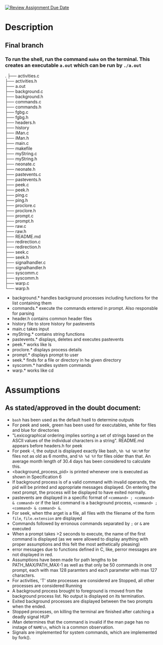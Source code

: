 [![Review Assignment Due Date](https://classroom.github.com/assets/deadline-readme-button-24ddc0f5d75046c5622901739e7c5dd533143b0c8e959d652212380cedb1ea36.svg)](https://classroom.github.com/a/76mHqLr5)
# Description


## Final branch
### To run the shell, run the command `make` on the terminal. This creates an executable `a.out` which can be run by `./a.out`

.
├── activities.c  
├── activities.h  
├── a.out  
├── background.c  
├── background.h  
├── commands.c  
├── commands.h  
├── fgbg.c  
├── fgbg.h  
├── headers.h  
├── history  
├── iMan.c  
├── iMan.h  
├── main.c  
├── makefile  
├── myString.c  
├── myString.h  
├── neonate.c  
├── neonate.h  
├── pastevents.c  
├── pastevents.h  
├── peek.c  
├── peek.h  
├── ping.c  
├── ping.h  
├── proclore.c  
├── proclore.h  
├── prompt.c  
├── prompt.h  
├── raw.c  
├── raw.h  
├── README.md  
├── redirection.c  
├── redirection.h  
├── seek.c  
├── seek.h  
├── signalhandler.c  
├── signalhandler.h  
├── syscomm.c  
├── syscomm.h  
├── warp.c  
└── warp.h  

- background.* handles background processes including functions for the list containing them
- commands.* execute the commands entered in prompt. Also responsble for parsing
- header.h contains common header files
- history file to store history for pastevents
- main.c takes input 
- myString.* contains string functions
- pastevents.* displays, deletes and executes pastevents
- peek.* works like ls
- proclore.* displays process details
- prompt.* displays prompt to user
- seek.* finds for a file or directory in he given directory
- syscomm.* handles system commands
- warp.* works like cd

# Assumptions
## As stated/approved in the doubt document:
- `bash` has been used as the default hsell to determine outputs
- For peek and seek, green has been used for executables, white for files and blue for directories
- "Lexicographical ordering implies sorting a set of strings based on the ASCII values of the individual characters in a string". README.md appears before headers.h for peek
- For peek -l, the output is displayed exactly like bash, `%h %d %H:%M` for files not as old as 6 months, and `%h %d %Y` for files older than that. An average month length of 30.4 days has been considered to calculate this.
- <background_process_pid> is printed whenever one is executed as shown in Specification 6
- If background process is of a valid command with invalid operands, the pid will be printed and appropriate messages displayed. On entering the next prompt, the process will be displayed to have exited normally.
- pastevents are displayed in a specific format of `<command> ; <command> & command>` or if the last command is a background process, `<command> ; <command> & command> &`.
- For seek, when tthe arget is a file, all files with the filename of the form `file`, `file.extension` are displayed
- Commands followed by erronous commands separated by `;` or `&` are executed
- When a prompt takes >2 seconds to execute, the name of the first command is displayed (as we were allowed to display anything with proper assumptions and this felt the most aethetically pleasing)
- error messages due to functions defined in C, like, perror messages are not displayed in red.
- Assumptions have been made for path lengths to be PATH_MAX/PATH_MAX-1 as well as that only be 50 commands in one prompt, each with max 128 paramters and each parameter with max 127 characters.
- For activities, 'T' state processes are considered are Stopped, all other processes are considered Running
- A background process brought to foreground is rmoved from the background process list. No output is displayed on its termination.
- Exited background processes are displayed between the two prompts when the ended.
- Stopped processes, on killing the terminal are finished after catching a deadly signal HUP
- iMan determines that the command is invalid if the man page has no instage of `NAME\n`, which is a common observation.
- Signals are implemented for system commands, which are implemented by fork().
